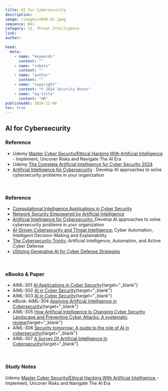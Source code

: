 ```yaml
---
title: AI for Cybersecurity
description:
image: /images/e040-01.jpeg
sequence: 041
category: 12. Threat Intelligence
link:
author:

head:
  meta:
    - name: "keywords"
      content: ""
    - name: "robots"
      content: ""
    - name: "author"
      content: ""
    - name: "copyright"
      content: "© 2024 Security Notes"
    - name: "og:title"
      content: "HR"
publishedAt: 2024-12-06
toc: true
---
```


## AI for Cybersecurity

### Reference

- Udemy <a href="https://www.udemy.com/course/artificial-intelligence-chatgpt-for-cyber-security-2024/learn/lecture/41572612?start=15#overview">Master Cyber Security/Ethical Hacking With Artificial Intelligence </a> - Implement, Uncover Risks and Navigate The AI Era
- Udemy <a href="https://www.udemy.com/course/the-complete-artificial-intelligence-for-cyber-security-2021/learn/lecture/43443974?start=0#overview">
  The Complete Artificial Intelligence for Cyber Security 2024
  </a>
- <a href="https://www.amazon.com/Artificial-Intelligence-Cybersecurity-cybersecurity-organization/dp/180512496X/ref=sr_1_2_sspa?crid=8AA4VN9VK45K&dib=eyJ2IjoiMSJ9.N9-6033spjhOUv3cP0eGvGVu1D9i-vzdpz0tTcAjYAzX2I4GdL27MqDZL5Q2zaR3d3vFeMOCei96UVIdaVOg2iHgRZ11NKlP6LKv_JhnAabjYcM4l_X9qbwVi4ndUU7KxTwtekZOQsHZ2xvkvEiqFp-_ZPhJ9OYnMnCfa1FwwsQVoP-GFLe4wklltwLhbkrEd6vX4jxvPJSco0J15p1bM3ZOMtLjE3lbm1Aacix9Cf4.yWis44SlRXF0HZhAY2MancKO-HvCiqyUJ1-TmuYivJ0&dib_tag=se&keywords=Machine+Learning+for+Cyber+Security&qid=1733471299&sprefix=machine+learning+for+cyber+security%2Caps%2C263&sr=8-2-spons&sp_csd=d2lkZ2V0TmFtZT1zcF9hdGY&psc=1">Artificial Intelligence for Cybersecurity</a> : Develop AI approaches to solve cybersecurity problems in your organization

<br>

### Reference

- <a href="https://www.tenlong.com.tw/products/9781032470597?list_name=srh">Computational Intelligence Applications in Cyber Security</a>
- <a href="https://www.tenlong.com.tw/products/9783031535093?list_name=srh">Network Security Empowered by Artificial Intelligence </a>
- <a href="https://www.amazon.com/Artificial-Intelligence-Cybersecurity-intersects-organization/dp/180512496X/ref=sr_1_2_sspa?crid=34F30OZLM8QTU&dib=eyJ2IjoiMSJ9.4j-ltg-9Ggg-D0aid0bdIqEwiDjhGCOPNxn-9UBFDvRrcUy0EJjpW-UPt2vnPoIfbwevy0SNfeo5eH11GTiSyuDdnKgfVVRUJqvpusOS0DUvHIPcA_rE1ZXGvxX47IXOQyEupBrKDD8wP7w4z-2EXWPewI1cyFwkF9Ms6huaq-dFt4gdE9lHnJHEeDDPOt3UL87G4jy1j6DGMZHN6Ur8djT5O_7kHgx3iyj-Ridtfy4.vn6gqtXYHjhm-0WX7pLF7vPjEN8dMG2Q51MqXipPgak&dib_tag=se&keywords=AI+for+cyber+security&qid=1734047116&sprefix=ai+for+cyber+security%2Caps%2C329&sr=8-2-spons&sp_csd=d2lkZ2V0TmFtZT1zcF9hdGY&psc=1">Artificial Intelligence for Cybersecurity: </a>Develop AI approaches to solve cybersecurity problems in your organization
- <a href="https://www.amazon.com/AI-Driven-Cybersecurity-Threat-Intelligence-Decision-Making/dp/303154496X/ref=sr_1_5?crid=34F30OZLM8QTU&dib=eyJ2IjoiMSJ9.4j-ltg-9Ggg-D0aid0bdIqEwiDjhGCOPNxn-9UBFDvRrcUy0EJjpW-UPt2vnPoIfbwevy0SNfeo5eH11GTiSyuDdnKgfVVRUJqvpusOS0DUvHIPcA_rE1ZXGvxX47IXOQyEupBrKDD8wP7w4z-2EXWPewI1cyFwkF9Ms6huaq-dFt4gdE9lHnJHEeDDPOt3UL87G4jy1j6DGMZHN6Ur8djT5O_7kHgx3iyj-Ridtfy4.vn6gqtXYHjhm-0WX7pLF7vPjEN8dMG2Q51MqXipPgak&dib_tag=se&keywords=AI+for+cyber+security&qid=1734047194&sprefix=ai+for+cyber+security%2Caps%2C329&sr=8-5">AI-Driven Cybersecurity and Threat Intelligence:</a> Cyber Automation, Intelligent Decision-Making and Explainability
- <a href="https://www.amazon.com/dp/B0DQ7MKPC6/ref=sr_1_8?crid=34F30OZLM8QTU&dib=eyJ2IjoiMSJ9.4j-ltg-9Ggg-D0aid0bdIqEwiDjhGCOPNxn-9UBFDvRrcUy0EJjpW-UPt2vnPoIf4udz5xdwdRKQP9XRpvoeFuFBJos-xSzUIotTK-XwKSYvHIPcA_rE1ZXGvxX47IXOQyEupBrKDD8wP7w4z-2EXWPewI1cyFwkF9Ms6huaq-dFt4gdE9lHnJHEeDDPOt3UL87G4jy1j6DGMZHN6Ur8djT5O_7kHgx3iyj-Ridtfy4.UxK7LSa0vBTOIQ5-Es1xj36csLT2PBD5jxdPda2iH5o&dib_tag=se&keywords=AI+for+cyber+security&qid=1734047194&sprefix=ai+for+cyber+security%2Caps%2C329&sr=8-8">The Cybersecurity Trinity:</a> Artificial Intelligence, Automation, and Active Cyber Defense
- <a href="https://www.amazon.com/Utilizing-Generative-Cyber-Defense-Strategies/dp/B0DHJ5MQBS/ref=sr_1_9?crid=34F30OZLM8QTU&dib=eyJ2IjoiMSJ9.4j-ltg-9Ggg-D0aid0bdIqEwiDjhGCOPNxn-9UBFDvRrcUy0EJjpW-UPt2vnPoIfbwevy0SNfeo5eH11GTiSyrDOLsl7u6BAJCdvaRM5fQwvHIPcA_rE1ZXGvxX47IXOQyEupBrKDD8wP7w4z-2EXWPewI1cyFwkF9Ms6huaq-dFt4gdE9lHnJHEeDDPOt3UL87G4jy1j6DGMZHN6Ur8djT5O_7kHgx3iyj-Ridtfy4.jtUjjO60P1NolHB3HAhZ2A2y5aU5lztrjVJT10rpSvU&dib_tag=se&keywords=AI+for+cyber+security&qid=1734047194&sprefix=ai+for+cyber+security%2Caps%2C329&sr=8-9">Utilizing Generative AI for Cyber Defense Strategies</a>

<br>

### eBooks & Paper

- AIML-301 [AI Applications in Cyber Security](/files/AIML-301-AIApplicationsinCyberSecurity.pdf){target="\_blank"}
- AIML-302 [AI in Cyber Security](/files/AIML-302-Artificial_Intelligence_in_Cyber_Security.pdf){target="\_blank"}
- AIML-303 [AI in Cyber Security](/files/AIML-303-AIforCyberSecurity.pdf){target="\_blank"}
- eBook: AIML-304 [Applying Artificial Intelligence in Cybersecurity](/files/AIML-304-ApplyingAIinCybersecurity.pdf){target="\_blank"}
- AIML-305 [How Artificial Intelligence Is Changing Cyber Security Landscape and Preventing Cyber
  Attacks: A systematic review](/files/AIML-305-AISecurityPaper01.pdf){target="\_blank"}
- AIML-306 [Security tomorrow: A guide to the role of AI in cybersecurity](/files/AIML-306-ciso-guide-ai-cybersecurity.pdf){target="\_blank"}
- AIML-307 [A Survey Of Artificial Intelligence In Cybersecurity](/files/AIML-307-AICyberSecuritySurvey.pdf){target="\_blank"}

<br>

### Study Notes

Udemy <a href="https://www.udemy.com/course/artificial-intelligence-chatgpt-for-cyber-security-2024/learn/lecture/41572612?start=15#overview">Master Cyber Security/Ethical Hacking With Artificial Intelligence </a> - Implement, Uncover Risks and Navigate The AI Era
